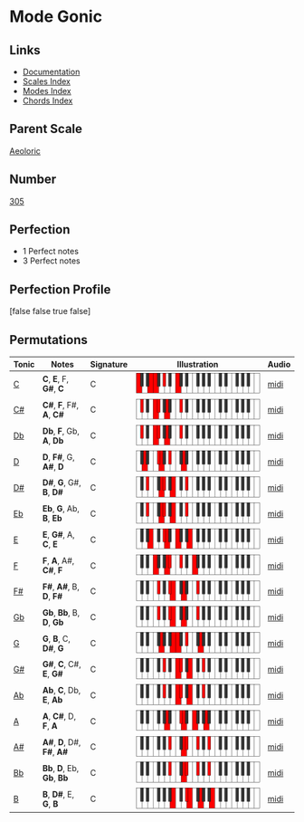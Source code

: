 # Mode Gonic

## Links

- [Documentation](index.md)
- [Scales Index](Scales.md)
- [Modes Index](Modes.md)
- [Chords Index](Chords.md)

## Parent Scale

[Aeoloric](ScaleAeoloric.md)

## Number

[305](https://ianring.com/musictheory/scales/305)

## Perfection

- 1 Perfect notes
- 3 Perfect notes

## Perfection Profile

[false false true false]

## Permutations

| Tonic | Notes | Signature | Illustration | Audio |
|-------|-------|-----------|--------------|-------|
| [C](ModeCNaturalGonic.md) | **C**, **E**, F, **G#**, **C** | C | ![CNaturalGonic](ModeCNaturalGonic.png) | [midi](https://github.com/edipermadi/music/blob/main/docs/ModeCNaturalGonic.mid?raw=true) |
| [C#](ModeCSharpGonic.md) | **C#**, **F**, F#, **A**, **C#** | C | ![CSharpGonic](ModeCSharpGonic.png) | [midi](https://github.com/edipermadi/music/blob/main/docs/ModeCSharpGonic.mid?raw=true) |
| [Db](ModeDFlatGonic.md) | **Db**, **F**, Gb, **A**, **Db** | C | ![DFlatGonic](ModeDFlatGonic.png) | [midi](https://github.com/edipermadi/music/blob/main/docs/ModeDFlatGonic.mid?raw=true) |
| [D](ModeDNaturalGonic.md) | **D**, **F#**, G, **A#**, **D** | C | ![DNaturalGonic](ModeDNaturalGonic.png) | [midi](https://github.com/edipermadi/music/blob/main/docs/ModeDNaturalGonic.mid?raw=true) |
| [D#](ModeDSharpGonic.md) | **D#**, **G**, G#, **B**, **D#** | C | ![DSharpGonic](ModeDSharpGonic.png) | [midi](https://github.com/edipermadi/music/blob/main/docs/ModeDSharpGonic.mid?raw=true) |
| [Eb](ModeEFlatGonic.md) | **Eb**, **G**, Ab, **B**, **Eb** | C | ![EFlatGonic](ModeEFlatGonic.png) | [midi](https://github.com/edipermadi/music/blob/main/docs/ModeEFlatGonic.mid?raw=true) |
| [E](ModeENaturalGonic.md) | **E**, **G#**, A, **C**, **E** | C | ![ENaturalGonic](ModeENaturalGonic.png) | [midi](https://github.com/edipermadi/music/blob/main/docs/ModeENaturalGonic.mid?raw=true) |
| [F](ModeFNaturalGonic.md) | **F**, **A**, A#, **C#**, **F** | C | ![FNaturalGonic](ModeFNaturalGonic.png) | [midi](https://github.com/edipermadi/music/blob/main/docs/ModeFNaturalGonic.mid?raw=true) |
| [F#](ModeFSharpGonic.md) | **F#**, **A#**, B, **D**, **F#** | C | ![FSharpGonic](ModeFSharpGonic.png) | [midi](https://github.com/edipermadi/music/blob/main/docs/ModeFSharpGonic.mid?raw=true) |
| [Gb](ModeGFlatGonic.md) | **Gb**, **Bb**, B, **D**, **Gb** | C | ![GFlatGonic](ModeGFlatGonic.png) | [midi](https://github.com/edipermadi/music/blob/main/docs/ModeGFlatGonic.mid?raw=true) |
| [G](ModeGNaturalGonic.md) | **G**, **B**, C, **D#**, **G** | C | ![GNaturalGonic](ModeGNaturalGonic.png) | [midi](https://github.com/edipermadi/music/blob/main/docs/ModeGNaturalGonic.mid?raw=true) |
| [G#](ModeGSharpGonic.md) | **G#**, **C**, C#, **E**, **G#** | C | ![GSharpGonic](ModeGSharpGonic.png) | [midi](https://github.com/edipermadi/music/blob/main/docs/ModeGSharpGonic.mid?raw=true) |
| [Ab](ModeAFlatGonic.md) | **Ab**, **C**, Db, **E**, **Ab** | C | ![AFlatGonic](ModeAFlatGonic.png) | [midi](https://github.com/edipermadi/music/blob/main/docs/ModeAFlatGonic.mid?raw=true) |
| [A](ModeANaturalGonic.md) | **A**, **C#**, D, **F**, **A** | C | ![ANaturalGonic](ModeANaturalGonic.png) | [midi](https://github.com/edipermadi/music/blob/main/docs/ModeANaturalGonic.mid?raw=true) |
| [A#](ModeASharpGonic.md) | **A#**, **D**, D#, **F#**, **A#** | C | ![ASharpGonic](ModeASharpGonic.png) | [midi](https://github.com/edipermadi/music/blob/main/docs/ModeASharpGonic.mid?raw=true) |
| [Bb](ModeBFlatGonic.md) | **Bb**, **D**, Eb, **Gb**, **Bb** | C | ![BFlatGonic](ModeBFlatGonic.png) | [midi](https://github.com/edipermadi/music/blob/main/docs/ModeBFlatGonic.mid?raw=true) |
| [B](ModeBNaturalGonic.md) | **B**, **D#**, E, **G**, **B** | C | ![BNaturalGonic](ModeBNaturalGonic.png) | [midi](https://github.com/edipermadi/music/blob/main/docs/ModeBNaturalGonic.mid?raw=true) |
